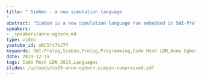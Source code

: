 ```yaml
---
title: " SimGen - a new simulation language
"
abstract: "SimGen is a new simulation language run embedded in SWI-Prolog. The language is based on behaviour trees. It is suitable for making UI, artificial agents, chatbots, games, NPCs for games, AGI-ish projects, and for simulating hybrid systems with state transitions and continuous changes within each state."
speakers:
- _speakers/anne-ogborn.md
type: video
youtube_id: oRC5fx7kJ7Y
keywords: SWI-Prolog,SimGen,Prolog,Programming,Code Mesh LDN,Anne Ogborn
date: 2019-12-19
tags: Code Mesh LDN 2019,Languages
slides: /uploads/cm19-anne-ogborn-simgen-compressed.pdf
---
```

